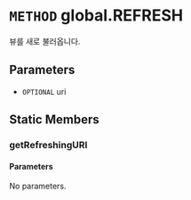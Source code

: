 # `METHOD` global.REFRESH
뷰를 새로 불러옵니다.

## Parameters
* `OPTIONAL` uri 

## Static Members

### getRefreshingURI
#### Parameters
No parameters.

